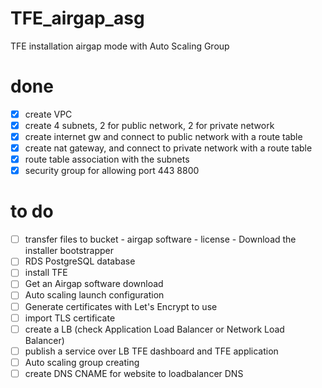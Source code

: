 # TFE_airgap_asg
TFE installation airgap mode with Auto Scaling Group









# done
- [x] create VPC
- [x] create 4 subnets, 2 for public network, 2 for private network
- [x] create internet gw and connect to public network with a route table
- [x] create nat gateway, and connect to private network with a route table
- [x] route table association with the subnets 
- [x] security group for allowing port 443 8800

# to do
- [ ] transfer files to bucket
      - airgap software
      - license
      - Download the installer bootstrapper
- [ ] RDS PostgreSQL database
- [ ] install TFE
- [ ] Get an Airgap software download
- [ ] Auto scaling launch configuration
- [ ] Generate certificates with Let's Encrypt to use
- [ ] import TLS certificate
- [ ] create a LB (check Application Load Balancer or Network Load Balancer)
- [ ] publish a service over LB TFE dashboard and TFE application
- [ ] Auto scaling group creating
- [ ] create DNS CNAME for website to loadbalancer DNS
